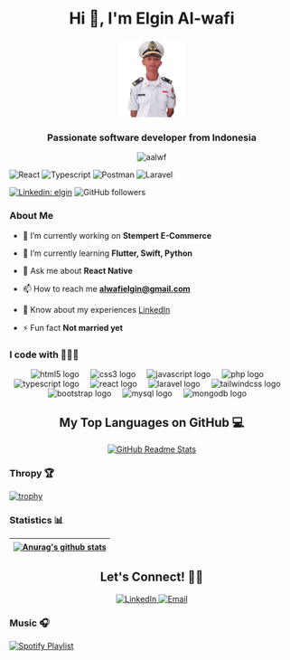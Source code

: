 <h1 align="center">Hi 👋, I'm Elgin Al-wafi</h1>

<p align="center">
    <img src="images/me.png" width="120" alt="aalwf" />
</p>

<h3 align="center">Passionate software developer from Indonesia</h3>


<p align="center">
    <img src="https://komarev.com/ghpvc/?username=aalwf&label=Profile%20views&color=0e75b6&style=flat" alt="aalwf" />
</p>

![React](https://img.shields.io/badge/React-Developer-61DAFB?logo=react&logoColor=white)
![Typescript](https://img.shields.io/badge/Typescript-API-235A97?logo=typescript&logoColor=white)
![Postman](https://img.shields.io/badge/Postman-Documentation-EF5350?logo=postman&logoColor=white)
![Laravel](https://img.shields.io/badge/Laravel-Developer-F44336?logo=laravel&logoColor=white)

[![Linkedin: elgin](https://img.shields.io/badge/-Elgin-blue?style=flat-square&logo=Linkedin&logoColor=white&link=https://www.linkedin.com/in/elgin/)](https://www.linkedin.com/in/elgin/)
![GitHub followers](https://img.shields.io/github/followers/aalwf?label=Follow&style=social)

### About Me

- 🔭 I’m currently working on **Stempert E-Commerce**

- 🌱 I’m currently learning **Flutter, Swift, Python**

- 💬 Ask me about **React Native**

- 📫 How to reach me **alwafielgin@gmail.com**

- 📄 Know about my experiences [LinkedIn]([s.id/aalwf](https://www.linkedin.com/in/elgin-al-wafi-602339334/))

- ⚡ Fun fact **Not married yet**

### I code with 🧑🏻‍💻

<div align="center">
  <img src="https://cdn.simpleicons.org/html5/E34F26" height="40" alt="html5 logo"  />
  <img width="12" />
  <img src="https://cdn.jsdelivr.net/gh/devicons/devicon/icons/css3/css3-original.svg" height="40" alt="css3 logo"  />
  <img width="12" />
  <img src="https://cdn.jsdelivr.net/gh/devicons/devicon/icons/javascript/javascript-original.svg" height="40" alt="javascript logo"  />
  <img width="12" />
  <img src="https://cdn.jsdelivr.net/gh/devicons/devicon/icons/php/php-original.svg" height="40" alt="php logo"  />
  <img width="12" />
</div>

<div align="center">
  <img src="https://cdn.jsdelivr.net/gh/devicons/devicon/icons/typescript/typescript-original.svg" height="40" alt="typescript logo"  />
  <img width="12" />
  <img src="https://cdn.jsdelivr.net/gh/devicons/devicon/icons/react/react-original.svg" height="40" alt="react logo"  />
  <img width="12" />
  <img src="https://cdn.jsdelivr.net/gh/devicons/devicon/icons/laravel/laravel-original.svg" height="40" alt="laravel logo"  />
  <img width="12" />
  <img src="https://cdn.jsdelivr.net/gh/devicons/devicon/icons/tailwindcss/tailwindcss-original.svg" height="40" alt="tailwindcss logo"  />
  <img width="12" />
  <img src="https://cdn.jsdelivr.net/gh/devicons/devicon/icons/bootstrap/bootstrap-original.svg" height="40" alt="bootstrap logo"  />
  <img width="12" />
  <img src="https://cdn.jsdelivr.net/gh/devicons/devicon/icons/mysql/mysql-original.svg" height="40" alt="mysql logo"  />
  <img width="12" />
  <img src="https://cdn.jsdelivr.net/gh/devicons/devicon/icons/mongodb/mongodb-original.svg" height="40" alt="mongodb logo"  />
  <img width="12" />
</div>

<div align="center">
    <h2>My Top Languages on GitHub 💻</h2>
    <a href="https://github.com/aalwf/github-readme-stats">
        <img
            src="https://github-readme-stats.vercel.app/api/top-langs?username=aalwf&theme=dark&border_radius=20&hide_title=true&layout=compact&langs_count=4"
            alt="GitHub Readme Stats"
            width="350"
        >
    </a>
</div>

### Thropy 🏆

[![trophy](https://github-profile-trophy.vercel.app/?username=aalwf&theme=onedark&row=1&column=5)](https://github.com/aalwf/github-profile-trophy)

### Statistics 📊

| <a href="https://github.com/aalwf/github-readme-stats"><img align="center" src="https://github-readme-stats.vercel.app/api?username=aalwf&show_icons=true&include_all_commits=true&theme=buefy&hide_border=true" alt="Anurag's github stats" /></a>
| ------------- |

<div align="center">
    <h2>Let's Connect! 🤙🏽</h2>
    <a href="https://linkedin.com/in/elgin-al-wafi-602339334">
        <img
            src="https://img.shields.io/badge/Elgin-0077B5?style=for-the-badge&logo=linkedin&logoColor=white"
                alt="LinkedIn"
        >
    </a>
    <a href="mailto:alwafielgin@gmail.com">
        <img
            src="https://img.shields.io/badge/alwafielgin-D14836?style=for-the-badge&logo=gmail&logoColor=white"
                alt="Email"
        >
    </a>
</div>

### Music 🎧

[![Spotify Playlist](https://img.shields.io/badge/Listen%20on%20Spotify-Playlist-1DB954?logo=spotify&logoColor=white)](https://open.spotify.com/playlist/3wGgvb0cnb22UtYWIGvrpS)
